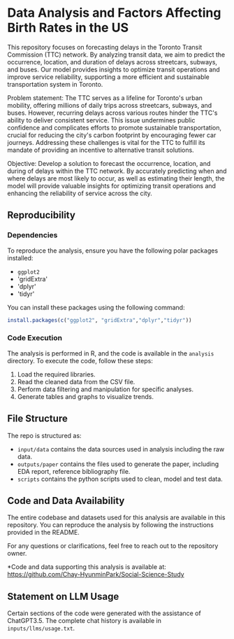 # Data Analysis and Factors Affecting Birth Rates in the US

This repository focuses on forecasting delays in the Toronto Transit Commission (TTC) network. By analyzing transit data, we aim to predict the occurrence, location, and duration of delays across streetcars, subways, and buses. Our model provides insights to optimize transit operations and improve service reliability, supporting a more efficient and sustainable transportation system in Toronto.

Problem statement: The TTC serves as a lifeline for Toronto's urban mobility, offering millions of daily trips across streetcars, subways, and buses. However, recurring delays across various routes hinder the TTC's ability to deliver consistent service. This issue undermines public confidence and complicates efforts to promote sustainable transportation, crucial for reducing the city's carbon footprint by encouraging fewer car journeys. Addressing these challenges is vital for the TTC to fulfill its mandate of providing an incentive to alternative transit solutions. 

Objective: Develop a solution to forecast the occurrence, location, and during of delays within the TTC network. By accurately predicting when and where delays are most likely to occur, as well as estimating their length, the model will provide valuable insights for optimizing transit operations and enhancing the reliability of service across the city.

## Reproducibility

### Dependencies
To reproduce the analysis, ensure you have the following polar packages installed:

- `ggplot2`
- 'gridExtra'
- 'dplyr'
- 'tidyr'

You can install these packages using the following command:

```R
install.packages(c("ggplot2", "gridExtra","dplyr","tidyr"))
```

### Code Execution
The analysis is performed in R, and the code is available in the `analysis` directory. To execute the code, follow these steps:

1. Load the required libraries.
2. Read the cleaned data from the CSV file.
3. Perform data filtering and manipulation for specific analyses.
4. Generate tables and graphs to visualize trends.


## File Structure

The repo is structured as:

-   `input/data` contains the data sources used in analysis including the raw data.
-   `outputs/paper` contains the files used to generate the paper, including EDA report, reference bibliography file.
-   `scripts` contains the python scripts used to clean, model and test data.
  


## Code and Data Availability

The entire codebase and datasets used for this analysis are available in this repository. You can reproduce the analysis by following the instructions provided in the README.

For any questions or clarifications, feel free to reach out to the repository owner.

*Code and data supporting this analysis is available at: https://github.com/Chay-HyunminPark/Social-Science-Study

## Statement on LLM Usage
Certain sections of the code were generated with the assistance of ChatGPT3.5. The complete chat history is available in `inputs/llms/usage.txt`. 
